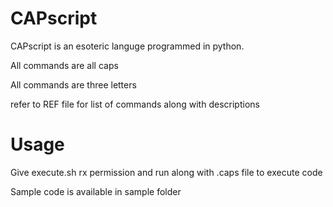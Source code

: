 # CAPscript

CAPscript is an esoteric languge programmed in python.

All commands are all caps

All commands are three letters

refer to REF file for list of commands along with descriptions

# Usage

Give execute.sh rx permission and run along with .caps file to execute code

Sample code is available in sample folder
